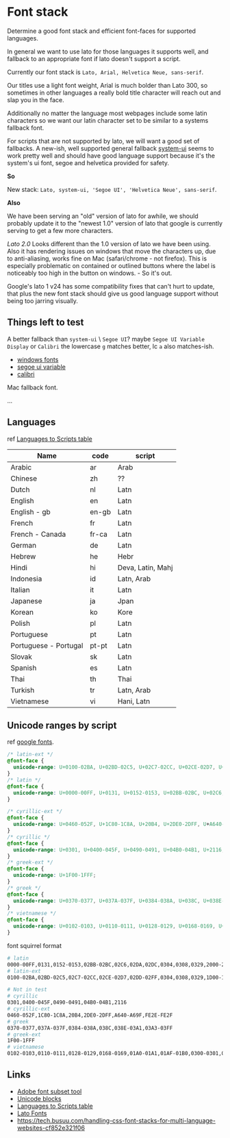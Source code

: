 # Font stack

Determine a good font stack and efficient font-faces for supported languages.

In general we want to use lato for those languages it supports well, and fallback to an appropriate font if lato doesn't support a script.

Currently our font stack is `Lato, Arial, Helvetica Neue, sans-serif`.

Our titles use a light font weight, Arial is much bolder than Lato 300, so sometimes in other languages a really bold title character will reach out and slap you in the face.

Additionally no matter the language most webpages include some latin characters so we want our latin character set to be similar to a systems fallback font.

For scripts that are not supported by lato, we will want a good set of fallbacks. A new-ish, well supported general fallback [system-ui](https://caniuse.com/?search=system-ui) seems to work pretty well and should have good language support because it's the system's ui font, segoe and helvetica provided for safety.

**So**

New stack: `Lato, system-ui, 'Segoe UI', 'Helvetica Neue', sans-serif`.

**Also**

We have been serving an "old" version of lato for awhile, we should probably update it to the "newest 1.0" version of lato that google is currently serving to get a few more characters.

*Lato 2.0* Looks different than the 1.0 version of lato we have been using. Also it has rendering issues on windows that move the characters up, due to anti-aliasing, works fine on Mac (safari/chrome - not firefox). This is especially problematic on contained or outlined buttons where the label is noticeably too high in the button on windows. - So it's out. 

Google's lato 1 v24 has some compatibility fixes that can't hurt to update, that plus the new font stack should give us good language support without being too jarring visually.

## Things left to test

A better fallback than `system-ui` \ `Segoe UI`? maybe `Segoe UI Variable Display` or `Calibri` the lowercase `g` matches better, lc `a` also matches-ish.

* [windows fonts](https://learn.microsoft.com/en-us/typography/fonts/windows_10_font_list)
* [segoe ui variable](https://learn.microsoft.com/en-us/windows/apps/design/signature-experiences/typography)
* [calibri](https://learn.microsoft.com/en-us/typography/font-list/calibri)

Mac fallback font.

...


## Languages

ref [Languages to Scripts table](https://www.unicode.org/cldr/charts/47/supplemental/languages_and_scripts.html)

| Name                  | code  | script            |
| --------------------- | ----- | ----------------- |
| Arabic                | ar    | Arab              |
| Chinese               | zh    | ??                |
| Dutch                 | nl    | Latn              |
| English               | en    | Latn              |
| English - gb          | en-gb | Latn              |
| French                | fr    | Latn              |
| French - Canada       | fr-ca | Latn              |
| German                | de    | Latn              |
| Hebrew                | he    | Hebr              |
| Hindi                 | hi    | Deva, Latin, Mahj |
| Indonesia             | id    | Latn, Arab        |
| Italian               | it    | Latn              |
| Japanese              | ja    | Jpan              |
| Korean                | ko    | Kore              |
| Polish                | pl    | Latn              |
| Portuguese            | pt    | Latn              |
| Portuguese - Portugal | pt-pt | Latn              |
| Slovak                | sk    | Latn              |
| Spanish               | es    | Latn              |
| Thai                  | th    | Thai              |
| Turkish               | tr    | Latn, Arab        |
| Vietnamese            | vi    | Hani, Latn        |


## Unicode ranges by script

ref [google fonts](https://fonts.googleapis.com/css2?family=Fira+Sans:wght@300;400;600;700;900&display=swap).

```css
/* latin-ext */
@font-face {
  unicode-range: U+0100-02BA, U+02BD-02C5, U+02C7-02CC, U+02CE-02D7, U+02DD-02FF, U+0304, U+0308, U+0329, U+1D00-1DBF, U+1E00-1E9F, U+1EF2-1EFF, U+2020, U+20A0-20AB, U+20AD-20C0, U+2113, U+2C60-2C7F, U+A720-A7FF;
}
/* latin */
@font-face {
  unicode-range: U+0000-00FF, U+0131, U+0152-0153, U+02BB-02BC, U+02C6, U+02DA, U+02DC, U+0304, U+0308, U+0329, U+2000-206F, U+20AC, U+2122, U+2191, U+2193, U+2212, U+2215, U+FEFF, U+FFFD;
}

/* cyrillic-ext */
@font-face {
  unicode-range: U+0460-052F, U+1C80-1C8A, U+20B4, U+2DE0-2DFF, U+A640-A69F, U+FE2E-FE2F;
}
/* cyrillic */
@font-face {
  unicode-range: U+0301, U+0400-045F, U+0490-0491, U+04B0-04B1, U+2116;
}
/* greek-ext */
@font-face {
  unicode-range: U+1F00-1FFF;
}
/* greek */
@font-face {
  unicode-range: U+0370-0377, U+037A-037F, U+0384-038A, U+038C, U+038E-03A1, U+03A3-03FF;
}
/* vietnamese */
@font-face {
  unicode-range: U+0102-0103, U+0110-0111, U+0128-0129, U+0168-0169, U+01A0-01A1, U+01AF-01B0, U+0300-0301, U+0303-0304, U+0308-0309, U+0323, U+0329, U+1EA0-1EF9, U+20AB;
}
```

font squirrel format

```sh
# latin 
0000-00FF,0131,0152-0153,02BB-02BC,02C6,02DA,02DC,0304,0308,0329,2000-206F,20AC,2122,2191,2193+2212,2215,FEFF,FFFD
# latin-ext
0100-02BA,02BD-02C5,02C7-02CC,02CE-02D7,02DD-02FF,0304,0308,0329,1D00-1DBF,1E00-1E9F,1EF2-1EFF,2020,20A0-20AB,20AD-20C0,2113,2C60-2C7F,A720-A7FF

# Not in test
# cyrillic
0301,0400-045F,0490-0491,04B0-04B1,2116
# cyrillic-ext
0460-052F,1C80-1C8A,20B4,2DE0-2DFF,A640-A69F,FE2E-FE2F
# greek
0370-0377,037A-037F,0384-038A,038C,038E-03A1,03A3-03FF
# greek-ext
1F00-1FFF
# vietnamese
0102-0103,0110-0111,0128-0129,0168-0169,01A0-01A1,01AF-01B0,0300-0301,0303-0304, 0308-0309,0323,0329,1EA0-1EF9,20AB
```

## Links

* [Adobe font subset tool](https://fonts.adobe.com/my_fonts#web_projects-section)
* [Unicode blocks](https://www.unicodepedia.com/groups/)
* [Languages to Scripts table](https://www.unicode.org/cldr/charts/47/supplemental/languages_and_scripts.html)
* [Lato Fonts](https://www.latofonts.com/)
* https://tech.busuu.com/handling-css-font-stacks-for-multi-language-websites-cf852e321f06
